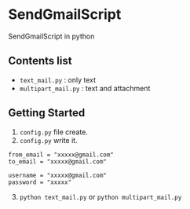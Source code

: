 # SendGmailScript
SendGmailScript in python

## Contents list

* `text_mail.py` : only text
* `multipart_mail.py` : text and attachment

## Getting Started 

1. `config.py` file create.
1. `config.py` write it.
```
from_email = "xxxxx@gmail.com"
to_email = "xxxxx@gmail.com"

username = "xxxxx@gmail.com"
password = "xxxxx"
```

3. `python text_mail.py` or `python multipart_mail.py` 
